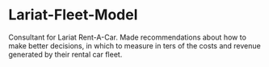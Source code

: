 # Lariat-Fleet-Model
Consultant for Lariat Rent-A-Car. Made recommendations about how to make better decisions, in which to measure in ters of the costs and revenue generated by their rental car fleet.
